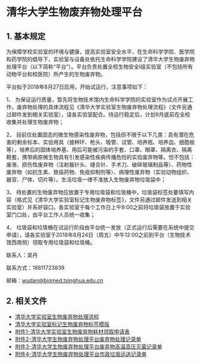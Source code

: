 # 清华大学生物废弃物处理平台

## 1. 基本规定

为保障学校实验室的环境与健康，提高实验室安全水平，在生命科学学院、医学院和药学院的倡导下，实验室与设备处依托生命科学学院建设了清华大学生物废弃物处理平台（以下简称“平台”）。平台负责处置全校生物安全I级实验室（不包括所有动物平台和校医院）所产生的生物废弃物。

平台拟于2018年8月27日启用，开始试运行，注意事项如下：

1、 为保证运行质量，暂先将生物技术馆内生命科学学院的实验室作为试点开展工作，废弃物处理的具体流程见《清华大学实验室生物废弃物处理流程》（文件另通过邮件发到相关实验室），请各实验室配合。待运行稳定后，计划9月底前在全校收集并处理生物废弃物；

2、 目前仅处置固态的微生物感染性废弃物，包括但不限于以下几类：具有潜在危害的剩余标本、实验用具（接种环、枪头、吸管、试管、培养瓶、培养皿、细胞板等），培养后的固体培养基、用后可能被污染的手套、口罩、眼罩、隔离衣、隔离鞋套，携带病原微生物具有引发感染性疾病传播危险的实验废弃物等。但不包括：废液、损伤性废弃物（注射器针头、缝合针、手术刀、破碎玻璃制品等）、药物性废弃物（如抗生素、致癌药物、免疫抑制剂等）、病理性废弃物（实验动物组织、器官、尸体、切片等）。生活垃圾一律不准放入生物废弃物垃圾袋中；

3、 待处置的生物废弃物应放置于专用垃圾袋和垃圾桶中，垃圾袋标签处要填写内容（格式见《清华大学实验室标记生物废弃物标签》，文件另通过邮件发送到相关实验室）并系好袋口。各实验室于每个工作日上午9:00之前将垃圾袋放置于实验室门口处，由平台工作人员统一收集；

4、 垃圾袋和垃圾桶在试运行阶段由平台统一发放（正式运行后需要在系统中提交申请），请各实验室于2018年8月24日（周五）中午12:00之前到平台（生物技术馆西南侧）领取专用垃圾袋和垃圾桶。

联系人：吴丹

联系方式：18811723839

邮箱：wudan@biomed.tsinghua.edu.cn

## 2. 相关文件

* [清华大学实验室生物废弃物处理流程](https://cloud.tsinghua.edu.cn/f/98520422055a40fcafaf/)
* [清华大学实验室标记生物废弃物标签模版](https://cloud.tsinghua.edu.cn/f/3e1362087e2940048265/)
* [附件1-清华大学实验室生物废弃物耗材领取申请表](https://cloud.tsinghua.edu.cn/f/d64ee335d799458996b6/)
* [附件2-清华大学生物废弃物处理平台废弃物处理记录单](https://cloud.tsinghua.edu.cn/f/8bc5e8acb2c644e3813e/)
* [附件3-清华大学生物废弃物处理平台废弃物高温高压灭菌记录单](https://cloud.tsinghua.edu.cn/f/87fcc7c7c0c2484a8d18/)
* [附件4-清华大学生物废弃物处理平台市政垃圾运送记录单](https://cloud.tsinghua.edu.cn/f/250e06b7bdb6446393aa/)

